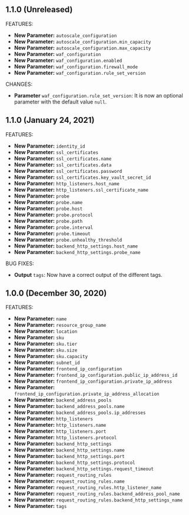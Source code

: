 ## 1.1.0 (Unreleased)

FEATURES:

* **New Parameter:** `autoscale_configuration`
* **New Parameter:** `autoscale_configuration.min_capacity`
* **New Parameter:** `autoscale_configuration.max_capacity`
* **New Parameter:** `waf_configuration`
* **New Parameter:** `waf_configuration.enabled`
* **New Parameter:** `waf_configuration.firewall_mode`
* **New Parameter:** `waf_configuration.rule_set_version`

CHANGES:

* **Parameter** `waf_configuration.rule_set_version`: It is now an optional parameter with the default value `null`.

## 1.1.0 (January 24, 2021)

FEATURES:

* **New Parameter:** `identity_id`
* **New Parameter:** `ssl_certificates`
* **New Parameter:** `ssl_certificates.name`
* **New Parameter:** `ssl_certificates.data`
* **New Parameter:** `ssl_certificates.password`
* **New Parameter:** `ssl_certificates.key_vault_secret_id`
* **New Parameter:** `http_listeners.host_name`
* **New Parameter:** `http_listeners.ssl_certificate_name`
* **New Parameter:** `probe`
* **New Parameter:** `probe.name`
* **New Parameter:** `probe.host`
* **New Parameter:** `probe.protocol`
* **New Parameter:** `probe.path`
* **New Parameter:** `probe.interval`
* **New Parameter:** `probe.timeout`
* **New Parameter:** `probe.unhealthy_threshold`
* **New Parameter:** `backend_http_settings.host_name`
* **New Parameter:** `backend_http_settings.probe_name`

BUG FIXES:

* **Output** `tags`: Now have a correct output of the different tags.

## 1.0.0 (December 30, 2020)

FEATURES:

* **New Parameter:** `name`
* **New Parameter:** `resource_group_name`
* **New Parameter:** `location`
* **New Parameter:** `sku`
* **New Parameter:** `sku.tier`
* **New Parameter:** `sku.size`
* **New Parameter:** `sku.capacity`
* **New Parameter:** `subnet_id`
* **New Parameter:** `frontend_ip_configuration`
* **New Parameter:** `frontend_ip_configuration.public_ip_address_id`
* **New Parameter:** `frontend_ip_configuration.private_ip_address`
* **New Parameter:** `frontend_ip_configuration.private_ip_address_allocation`
* **New Parameter:** `backend_address_pools`
* **New Parameter:** `backend_address_pools.name`
* **New Parameter:** `backend_address_pools.ip_addresses`
* **New Parameter:** `http_listeners`
* **New Parameter:** `http_listeners.name`
* **New Parameter:** `http_listeners.port`
* **New Parameter:** `http_listeners.protocol`
* **New Parameter:** `backend_http_settings`
* **New Parameter:** `backend_http_settings.name`
* **New Parameter:** `backend_http_settings.port`
* **New Parameter:** `backend_http_settings.protocol`
* **New Parameter:** `backend_http_settings.request_timeout`
* **New Parameter:** `request_routing_rules`
* **New Parameter:** `request_routing_rules.name`
* **New Parameter:** `request_routing_rules.http_listener_name`
* **New Parameter:** `request_routing_rules.backend_address_pool_name`
* **New Parameter:** `request_routing_rules.backend_http_settings_name`
* **New Parameter:** `tags`
